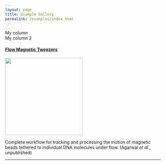 ```yaml
---
layout: page
title: Example Gallery
permalink: /examples/index.html
---
```


<div class='container-lg clearfix'>
  <div class='col-4 float-left border p-4'>
    My column
  </div>
  <div class='col-4 float-left border p-4'>
    My column 2
  </div>
</div>



#### [Flow Magnetic Tweezers](flow-Magnetic-Tweezers)

<kbd>
  <img align='center' src='{{site.baseurl}}/examples/img/index/img1.png' width='250' />
</kbd>

Complete workflow for tracking and processing the motion of magnetic beads tethered to individual DNA molecules under flow. (Agarwal _et al._, unpublished)


---
